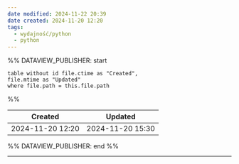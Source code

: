 ```yaml
---
date modified: 2024-11-22 20:39
date created: 2024-11-20 12:20
tags:
  - wydajność/python
  - python
---
```

%% DATAVIEW_PUBLISHER: start
```dataview
table without id file.ctime as "Created",
file.mtime as "Updated"
where file.path = this.file.path
```
%%

| Created          | Updated          |
| ---------------- | ---------------- |
| 2024-11-20 12:20 | 2024-11-20 15:30 |

%% DATAVIEW_PUBLISHER: end %%

----

